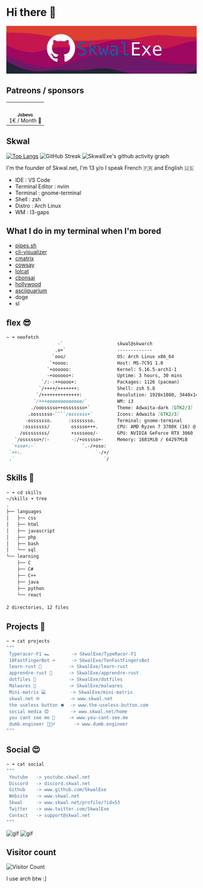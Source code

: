 

# Hi there 👋
![banner](banner.png)


## Patreons / sponsors
<table>
  <tr>
    <td align="center">
    <a href="https://github.com/jcbevc"><img src="https://avatars.githubusercontent.com/u/58481820?v=4?s=100" width="100px;" alt=""/><br /><sub><b>Jcbevc</b></sub></a><br />
    1€ / Month 🙏
    </td>
  </tr>
</table>

## Skwal

[![Top Langs](https://github-readme-stats.vercel.app/api/top-langs/?username=SkwalExe&theme=dracula&layout=compact)](https://github.com/anuraghazra/github-readme-stats) ![GitHub Streak](https://github-readme-streak-stats.herokuapp.com?user=SkwalExe&theme=black-ice&date_format=M%20j%5B%2C%20Y%5D&hide_border=true) ![SkwalExe's github activity graph](https://activity-graph.herokuapp.com/graph?username=SkwalExe&theme=dracula)


I'm the founder of Skwal.net, I'm 13 y/o 
I speak French 🇫🇷 and English 🇺🇸 

- IDE : VS Code
- Terminal Editor : nvim
- Terminal : gnome-terminal
- Shell : zsh
- Distro : Arch Linux
- WM : I3-gaps

## What I do in my terminal when I'm bored
- [pipes.sh](https://github.com/pipeseroni/pipes.sh)
- [cli-visualizer](https://github.com/dpayne/cli-visualizer)
- [cmatrix](https://github.com/abishekvashok/cmatrix)
- [cowsay](https://github.com/farcaller/cawsay)
- [lolcat](https://github.com/busyloop/lolcat)
- [cbonsai](https://gitlab.com/jallbrit/cbonsai) 
- [hollywood](https://github.com/dustinkirkland/hollywood) 
- [asciiquarium](https://github.com/cmatsuoka/asciiquarium)
- doge
- sl



## flex 😎
```md
~ ➜ neofetch
                   -`                    skwal@skwarch 
                  .o+`                   ------------- 
                 `ooo/                   OS: Arch Linux x86_64 
                `+oooo:                  Host: MS-7C91 1.0 
               `+oooooo:                 Kernel: 5.16.5-arch1-1 
               -+oooooo+:                Uptime: 3 hours, 30 mins 
             `/:-:++oooo+:               Packages: 1126 (pacman) 
            `/++++/+++++++:              Shell: zsh 5.8 
           `/++++++++++++++:             Resolution: 1920x1080, 3440x1440 
          `/+++ooooooooooooo/`           WM: i3 
         ./ooosssso++osssssso+`          Theme: Adwaita-dark [GTK2/3] 
        .oossssso-````/ossssss+`         Icons: Adwaita [GTK2/3] 
       -osssssso.      :ssssssso.        Terminal: gnome-terminal 
      :osssssss/        osssso+++.       CPU: AMD Ryzen 7 3700X (16) @ 3.600GHz 
     /ossssssss/        +ssssooo/-       GPU: NVIDIA GeForce RTX 3060 
   `/ossssso+/:-        -:/+osssso+-     Memory: 1681MiB / 64297MiB 
  `+sso+:-`                 `.-/+oso:
 `++:.                           `-/+/                           
 .`                                 `/                           
```
## Skills 🤹
```md
~ ➜ cd skills
~/skills ➜ tree
.
├── languages
│   ├── css
│   ├── html
│   ├── javascript
│   ├── php
│   ├── bash
│   └── sql
└── learning
    ├── C
    ├── C#
    ├── C++
    ├── java
    ├── python
    └── react
    
2 directories, 12 files
```
## Projects 🚧
```bash
~ ➜ cat projects 
"""
 Typeracer-F1 🏎        -> SkwalExe/TypeRacer-F1
 10FastFingerBot ⌨      -> SkwalExe/TenFastFingersBot
 learn-rust 🦀          -> SkwalExe/learn-rust
 apprendre-rust 🦀      -> SkwalExe/apprendre-rust
 dotfiles 💠            -> SkwalExe/dotfiles
 Malwares 📛            -> SkwalExe/malwares 
 Mini-matrix 💻         -> SkwalExe/mini-matrix
 skwal.net 🌐           -> www.skwal.net
 the useless button ⏹️  -> www.the-useless-button.com
 social media 😍        -> www.skwal.net/home
 you cant see me 🐢     -> www.you-cant-see.me
 dumb.engineer 👷🏻‍♂️       -> www.dumb.engineer
"""
```
## Social   😍
```bash
~ ➜ cat social 
"""
 Youtube   -> youtube.skwal.net
 Discord   -> discord.skwal.net 
 Github    -> www.github.com/SkwalExe
 Website   -> www.skwal.net
 Skwal     -> www.skwal.net/profile/?id=53
 Twitter   -> www.twitter.com/SkwalExe
 Contact   -> support@skwal.net
"""
```

![gif](https://c.tenor.com/KBe_nw4IL2QAAAAC/matrix-code.gif) ![gif](https://68.media.tumblr.com/c8771963d5c44402c541fa083386e8bc/tumblr_or7f5r6zei1tlmx1vo1_250.gif) 

## Visitor count
![Visitor Count](https://profile-counter.glitch.me/%7BSkwalExe%7D/count.svg)


I use arch btw :]